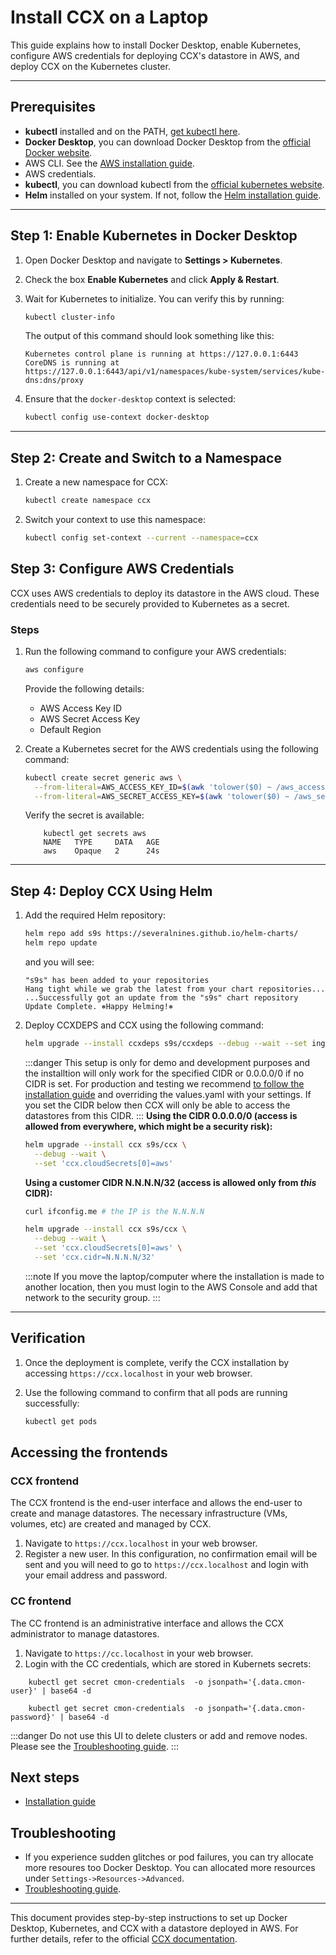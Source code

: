 # Install CCX on a Laptop

This guide explains how to install Docker Desktop, enable Kubernetes, configure AWS credentials for deploying CCX's datastore in AWS, and deploy CCX on the Kubernetes cluster.

---

## Prerequisites
- **kubectl** installed and on the PATH, [get kubectl here](https://kubernetes.io/docs/tasks/tools/#kubectl).
- **Docker Desktop**, you can download Docker Desktop from the [official Docker website](https://www.docker.com/products/docker-desktop/).
- AWS CLI. See the [AWS installation guide](https://docs.aws.amazon.com/cli/latest/userguide/getting-started-install.html).
- AWS credentials.
- **kubectl**, you can download kubectl from the [official kubernetes website](https://kubernetes.io/releases/download/).
- **Helm** installed on your system. If not, follow the [Helm installation guide](https://helm.sh/docs/intro/install/).

---

## Step 1: Enable Kubernetes in Docker Desktop

1. Open Docker Desktop and navigate to **Settings > Kubernetes**.
2. Check the box **Enable Kubernetes** and click **Apply & Restart**.
3. Wait for Kubernetes to initialize. You can verify this by running:

    ```bash
    kubectl cluster-info
    ```
    The output of this command should look something like this:
    ```
    Kubernetes control plane is running at https://127.0.0.1:6443
    CoreDNS is running at https://127.0.0.1:6443/api/v1/namespaces/kube-system/services/kube-dns:dns/proxy
    ```

4. Ensure that the `docker-desktop` context is selected:

    ```bash
    kubectl config use-context docker-desktop
    ```

---
## Step 2: Create and Switch to a Namespace

1. Create a new namespace for CCX:

    ```bash
    kubectl create namespace ccx
    ```

2. Switch your context to use this namespace:

    ```bash
    kubectl config set-context --current --namespace=ccx
    ```

## Step 3: Configure AWS Credentials

CCX uses AWS credentials to deploy its datastore in the AWS cloud. These credentials need to be securely provided to Kubernetes as a secret.

### Steps

1. Run the following command to configure your AWS credentials:

    ```bash
    aws configure
    ```

    Provide the following details:
    - AWS Access Key ID
    - AWS Secret Access Key
    - Default Region

    
2. Create a Kubernetes secret for the AWS credentials using the following command:

    ```bash
    kubectl create secret generic aws \
      --from-literal=AWS_ACCESS_KEY_ID=$(awk 'tolower($0) ~ /aws_access_key_id/ {print $NF; exit}' ~/.aws/credentials) \
      --from-literal=AWS_SECRET_ACCESS_KEY=$(awk 'tolower($0) ~ /aws_secret_access_key/ {print $NF; exit}' ~/.aws/credentials)
    ```
    Verify the secret is available:
    ```
        kubectl get secrets aws
        NAME   TYPE     DATA   AGE
        aws    Opaque   2      24s
    ```
---


## Step 4: Deploy CCX Using Helm

1. Add the required Helm repository:

    ```bash
    helm repo add s9s https://severalnines.github.io/helm-charts/
    helm repo update
    ```
    and you will see:
    ```
    "s9s" has been added to your repositories
    Hang tight while we grab the latest from your chart repositories...
    ...Successfully got an update from the "s9s" chart repository
    Update Complete. ⎈Happy Helming!⎈
    ```

2. Deploy CCXDEPS and CCX using the following command:
    ```bash
    helm upgrade --install ccxdeps s9s/ccxdeps --debug --wait --set ingressController.enabled=true
    ```
    
    :::danger
    This setup is only for demo and development purposes and the installtion will only work for the specified CIDR or 0.0.0.0/0 if no CIDR is set.
    For production and testing we recommend [to follow the installation guide](docs/admin/Installation/Index) and overriding the values.yaml with your settings. If you set the CIDR below then CCX will only be able to access the datastores from this CIDR.
    :::
    **Using the CIDR 0.0.0.0/0 (access is allowed from everywhere, which might be a security risk):**
    ```bash
    helm upgrade --install ccx s9s/ccx \
      --debug --wait \
      --set 'ccx.cloudSecrets[0]=aws'
    ```
    **Using a customer CIDR N.N.N.N/32 (access is allowed only from *this* CIDR):**
    ```bash
    curl ifconfig.me # the IP is the N.N.N.N 

    helm upgrade --install ccx s9s/ccx \
      --debug --wait \
      --set 'ccx.cloudSecrets[0]=aws' \
      --set 'ccx.cidr=N.N.N.N/32'
    ```
    :::note
    If you move the laptop/computer where the installation is made to another location, then you must login to the AWS Console and add that network to the security group.
    :::
---

## Verification

1. Once the deployment is complete, verify the CCX installation by accessing `https://ccx.localhost` in your web browser.
2. Use the following command to confirm that all pods are running successfully:

    ```bash
    kubectl get pods
    ```

## Accessing the frontends
### CCX frontend
The CCX frontend is the end-user interface and allows the end-user to create and manage datastores. The necessary infrastructure (VMs, volumes, etc) are created and managed by CCX.
1. Navigate to `https://ccx.localhost` in your web browser.
2. Register a new user. In this configuration, no confirmation email will be sent and you will need to go to `https://ccx.localhost` and login with your email address and password.

### CC frontend
The CC frontend is an administrative interface and allows the CCX administrator to manage datastores. 
1. Navigate to `https://cc.localhost` in your web browser.
2. Login with the CC credentials, which are stored in Kubernets secrets:
```
    kubectl get secret cmon-credentials  -o jsonpath='{.data.cmon-user}' | base64 -d
```
```    
    kubectl get secret cmon-credentials  -o jsonpath='{.data.cmon-password}' | base64 -d
```    
:::danger
Do not use this UI to delete clusters or add and remove nodes. Please see the [Troubleshooting guide](/docs/admin/Troubleshooting/).
:::

## Next steps
- [Installation guide](/docs/admin/Installation/)

## Troubleshooting
- If you experience sudden glitches or pod failures, you can try allocate more resoures too Docker Desktop. You can allocated more resources under `Settings->Resources->Advanced`.
- [Troubleshooting guide](/docs/admin/Troubleshooting/Troubleshooting).


---

This document provides step-by-step instructions to set up Docker Desktop, Kubernetes, and CCX with a datastore deployed in AWS. For further details, refer to the official [CCX documentation](https://severalnines.github.io/ccx-docs/).

